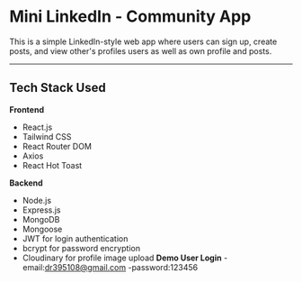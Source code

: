 # Mini LinkedIn - Community App

This is a simple LinkedIn-style web app where users can sign up, create posts, and view other's profiles users as well as own profile and posts.

---

## Tech Stack Used

**Frontend**  
- React.js  
- Tailwind CSS  
- React Router DOM  
- Axios  
- React Hot Toast  

**Backend**  
- Node.js  
- Express.js  
- MongoDB  
- Mongoose  
- JWT for login authentication  
- bcrypt for password encryption  
- Cloudinary for profile image upload 
**Demo User Login**
-email:dr395108@gmail.com
-password:123456